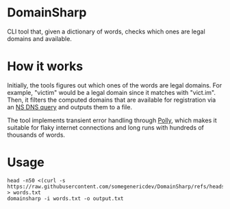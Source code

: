 # DomainSharp

CLI tool that, given a dictionary of words, checks which ones are legal domains and available.

# How it works

Initially, the tools figures out which ones of the words are legal domains. For example, "victim" would be a legal domain since it matches with "vict.im". <br>
Then, it filters the computed domains that are available for registration via an [NS DNS query](https://www.cloudflare.com/learning/dns/dns-records/dns-ns-record/) and outputs them to a file.

The tool implements transient error handling through [Polly](https://github.com/App-vNext/Polly), which makes it suitable for flaky internet connections and long runs with hundreds of thousands of words.

# Usage

```
head -n50 <(curl -s https://raw.githubusercontent.com/somegenericdev/DomainSharp/refs/heads/main/DomainSharp/words.txt) > words.txt
domainsharp -i words.txt -o output.txt
```